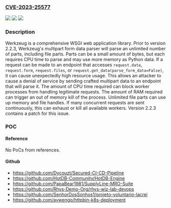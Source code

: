 ### [CVE-2023-25577](https://cve.mitre.org/cgi-bin/cvename.cgi?name=CVE-2023-25577)
![](https://img.shields.io/static/v1?label=Product&message=werkzeug&color=blue)
![](https://img.shields.io/static/v1?label=Version&message=%3C%202.2.3%20&color=brightgreen)
![](https://img.shields.io/static/v1?label=Vulnerability&message=CWE-770%3A%20Allocation%20of%20Resources%20Without%20Limits%20or%20Throttling&color=brightgreen)

### Description

Werkzeug is a comprehensive WSGI web application library. Prior to version 2.2.3, Werkzeug's multipart form data parser will parse an unlimited number of parts, including file parts. Parts can be a small amount of bytes, but each requires CPU time to parse and may use more memory as Python data. If a request can be made to an endpoint that accesses `request.data`, `request.form`, `request.files`, or `request.get_data(parse_form_data=False)`, it can cause unexpectedly high resource usage. This allows an attacker to cause a denial of service by sending crafted multipart data to an endpoint that will parse it. The amount of CPU time required can block worker processes from handling legitimate requests. The amount of RAM required can trigger an out of memory kill of the process. Unlimited file parts can use up memory and file handles. If many concurrent requests are sent continuously, this can exhaust or kill all available workers. Version 2.2.3 contains a patch for this issue.

### POC

#### Reference
No PoCs from references.

#### Github
- https://github.com/Dycouzt/Secured-CI-CD-Pipeline
- https://github.com/HotDB-Community/HotDB-Engine
- https://github.com/PapaBear1981/SupplyLine-MRO-Suite
- https://github.com/Rhys-Demo-Org/rhys-wiz-lab-devops
- https://github.com/SenhorDosSonhos1/projeto-voluntario-lacrei
- https://github.com/aywengo/httpbin-k8s-deployment

